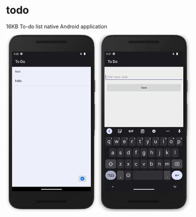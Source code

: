 # todo

16KB To-do list native Android application

![alt todo](https://github.com/Husseinfo/todo/blob/main/todo.png?raw=true)
